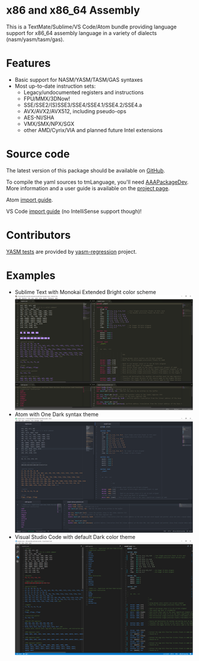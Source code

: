 x86 and x86_64 Assembly
=======================
This is a TextMate/Sublime/VS Code/Atom bundle providing language support for x86_64 assembly language in a variety of dialects (nasm/yasm/tasm/gas).

Features
========
* Basic support for NASM/YASM/TASM/GAS syntaxes
* Most up-to-date instruction sets:
  * Legacy/undocumented registers and instructions
  * FPU/MMX/3DNow!
  * SSE/SSE2/(S)SSE3/SSE4/SSE4.1/SSE4.2/SSE4.a
  * AVX/AVX2/AVX512, including pseudo-ops
  * AES-NI/SHA
  * VMX/SMX/NPX/SGX
  * other AMD/Cyrix/VIA and planned future Intel extensions

Source code
===========
The latest version of this package should be available on [GitHub](https://github.com/13xforever/x86-assembly-textmate-bundle).

To compile the yaml sources to tmLanguage, you'll need [AAAPackageDev](https://packagecontrol.io/packages/AAAPackageDev). 
More information and a user guide is available on the [project page](https://github.com/SublimeText/AAAPackageDev).

Atom [import guide](https://atom.io/docs/latest/hacking-atom-converting-from-textmate).

VS Code [import guide](https://code.visualstudio.com/updates/#_customization-adding-language-colorization-bracket-matching) (no IntelliSense support though)!

Contributors
============
[YASM tests](Tests/yasm-regression) are provided by [yasm-regression](https://github.com/yasm/yasm-regression) project.

Examples
========
* Sublime Text with Monokai Extended Bright color scheme
  ![Sublime Text with Monokai Extended Bright color scheme](./Screenshots/Sublime%20Text%203%20-%20Monokai%20Extended%20Bright.png?raw=true)
* Atom with One Dark syntax theme
  ![Atom with One Dark syntax theme](./Screenshots/Atom%20-%20One%20Dark.png?raw=true)
* Visual Studio Code with default Dark color theme
  ![Visual Studio Code with default Dark color theme](./Screenshots/Visual%20Studio%20Code%20-%20Dark.png?raw=true)

